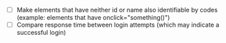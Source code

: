 - [ ] Make elements that have neither id or name also identifiable by codes (example: elements that have onclick="something()")
- [ ] Compare response time between login attempts (which may indicate a successful login)
